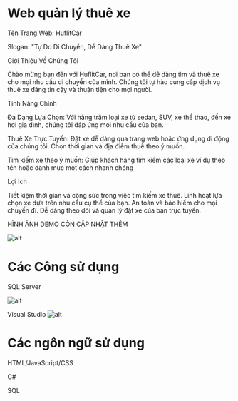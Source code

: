 # Web quản lý thuê xe
Tên Trang Web: HuflitCar

Slogan: "Tự Do Di Chuyển, Dễ Dàng Thuê Xe"

Giới Thiệu Về Chúng Tôi

Chào mừng bạn đến với HuflitCar, nơi bạn có thể dễ dàng tìm và thuê xe cho mọi nhu cầu di chuyển của mình. Chúng tôi tự hào cung cấp dịch vụ thuê xe đáng tin cậy và thuận tiện cho mọi người.

Tính Năng Chính

Đa Dạng Lựa Chọn: Với hàng trăm loại xe từ sedan, SUV, xe thể thao, đến xe hơi gia đình, chúng tôi đáp ứng mọi nhu cầu của bạn.

Thuê Xe Trực Tuyến: Đặt xe dễ dàng qua trang web hoặc ứng dụng di động của chúng tôi. Chọn thời gian và địa điểm thuê theo ý muốn.

Tìm kiếm xe theo ý muốn: Giúp khách hàng tìm kiếm các loại xe ví dụ theo tên hoặc danh mục mọt cách nhanh chóng


Lợi Ích

Tiết kiệm thời gian và công sức trong việc tìm kiếm xe thuê.
Linh hoạt lựa chọn xe dựa trên nhu cầu cụ thể của bạn.
An toàn và bảo hiểm cho mọi chuyến đi.
Dễ dàng theo dõi và quản lý đặt xe của bạn trực tuyến.

HÌNH ẢNH DEMO CÒN CẬP NHẬT THÊM

![alt](https://webtravel.vn/files/images/m%E1%BA%ABu%20website%20thu%C3%AA%20xe.jpg)

# Các Công sử dụng
SQL Server

![alt](https://www.commvault.com/wp-content/uploads/2019/08/sql-server_logo.jpg?quality=80&w=930)

Visual Studio
![alt](https://devblogs.microsoft.com/visualstudio/wp-content/uploads/sites/4/2022/06/Visual-Studio-2022-for-Mac-Logo-1024x1024.png)


# Các ngôn ngữ sử dụng
HTML/JavaScript/CSS

C#

SQL
